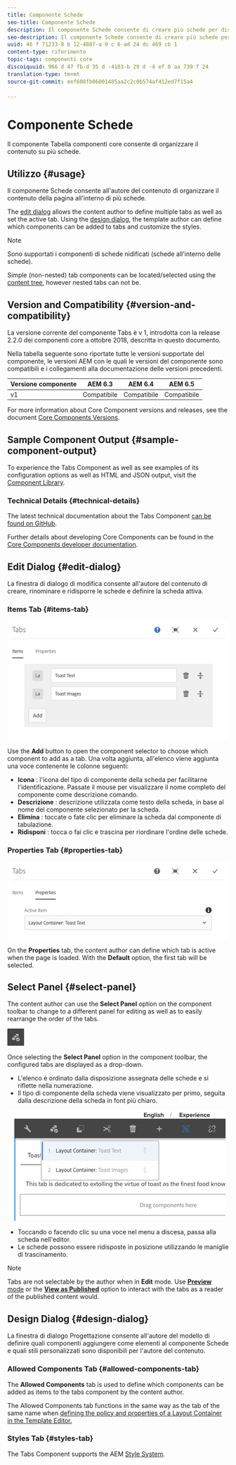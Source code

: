 ```yaml
---
title: Componente Schede
seo-title: Componente Schede
description: Il componente Schede consente di creare più schede per disporre il contenuto in una pagina.
seo-description: Il componente Schede consente di creare più schede per disporre il contenuto in una pagina.
uuid: 46 f 71233-8 b 12-4887-a 0 c 6-ad 24 dc 469 cb 1
content-type: riferimento
topic-tags: componenti core
discoiquuid: 966 d 47 fb-d 35 d -4103-b 29 d -4 ef 0 aa 739 f 24
translation-type: tm+mt
source-git-commit: eef608fb06001485aa2c2c0b574af412ed7f15a4

---
```



# Componente Schede

Il componente Tabella componenti core consente di organizzare il contenuto su più schede.

## Utilizzo {#usage}

Il componente Schede consente all&#39;autore del contenuto di organizzare il contenuto della pagina all&#39;interno di più schede.

The [edit dialog](#edit-dialog) allows the content author to define multiple tabs as well as set the active tab. Using the [design dialog](#design-dialog), the template author can define which components can be added to tabs and customize the styles.

>[!NOTE]
>
>Sono supportati i componenti di schede nidificati (schede all&#39;interno delle schede).
>
>Simple (non-nested) tab components can be located/selected using the [content tree](https://helpx.adobe.com/experience-manager/6-5/sites/authoring/using/author-environment-tools.html), however nested tabs can not be.

## Version and Compatibility {#version-and-compatibility}

La versione corrente del componente Tabs è v 1, introdotta con la release 2.2.0 dei componenti core a ottobre 2018, descritta in questo documento.

Nella tabella seguente sono riportate tutte le versioni supportate del componente, le versioni AEM con le quali le versioni del componente sono compatibili e i collegamenti alla documentazione delle versioni precedenti.

| Versione componente | AEM 6.3 | AEM 6.4 | AEM 6.5 |
|--- |--- |--- |--- |
| v1 | Compatibile | Compatibile | Compatibile |

For more information about Core Component versions and releases, see the document [Core Components Versions](versions.md).

## Sample Component Output {#sample-component-output}

To experience the Tabs Component as well as see examples of its configuration options as well as HTML and JSON output, visit the [Component Library](http://opensource.adobe.com/aem-core-wcm-components/library/tabs.html).

### Technical Details {#technical-details}

The latest technical documentation about the Tabs Component [can be found on GitHub](https://github.com/adobe/aem-core-wcm-components/blob/master/content/src/content/jcr_root/apps/core/wcm/components/tabs/v1/tabs).

Further details about developing Core Components can be found in the [Core Components developer documentation](developing.md).

## Edit Dialog {#edit-dialog}

La finestra di dialogo di modifica consente all&#39;autore del contenuto di creare, rinominare e ridisporre le schede e definire la scheda attiva.

### Items Tab {#items-tab}

![](assets/screenshot_2018-10-11at153557.png)

Use the **Add** button to open the component selector to choose which component to add as a tab. Una volta aggiunta, all&#39;elenco viene aggiunta una voce contenente le colonne seguenti:

* **Icona** : l&#39;icona del tipo di componente della scheda per facilitarne l&#39;identificazione. Passate il mouse per visualizzare il nome completo del componente come descrizione comando.
* **Descrizione** : descrizione utilizzata come testo della scheda, in base al nome del componente selezionato per la scheda.
* **Elimina** : toccate o fate clic per eliminare la scheda dal componente di tabulazione.
* **Ridisponi** : tocca o fai clic e trascina per riordinare l&#39;ordine delle schede.

### Properties Tab {#properties-tab}

![](assets/screenshot_2018-10-19at140646.png)

On the **Properties** tab, the content author can define which tab is active when the page is loaded. With the **Default** option, the first tab will be selected.

## Select Panel {#select-panel}

The content author can use the **Select Panel** option on the component toolbar to change to a different panel for editing as well as to easily rearrange the order of the tabs.

![](assets/screenshot_2018-10-11at165417.png)

Once selecting the **Select Panel** option in the component toolbar, the configured tabs are displayed as a drop-down.

* L&#39;elenco è ordinato dalla disposizione assegnata delle schede e si riflette nella numerazione.
* Il tipo di componente della scheda viene visualizzato per primo, seguita dalla descrizione della scheda in font più chiaro.

![](assets/screenshot_2018-10-11at165154.png)

* Toccando o facendo clic su una voce nel menu a discesa, passa alla scheda nell&#39;editor.
* Le schede possono essere ridisposte in posizione utilizzando le maniglie di trascinamento.

>[!NOTE]
>
>Tabs are not selectable by the author when in **Edit** mode. Use [**Preview** mode](https://helpx.adobe.com/experience-manager/6-5/sites/authoring/using/editing-content.html) or the **[View as Published](https://helpx.adobe.com/experience-manager/6-5/sites/authoring/using/editing-content.html)** option to interact with the tabs as a reader of the published content would.

## Design Dialog {#design-dialog}

La finestra di dialogo Progettazione consente all&#39;autore del modello di definire quali componenti aggiungere come elementi al componente Schede e quali stili personalizzati sono disponibili per l&#39;autore del contenuto.

### Allowed Components Tab {#allowed-components-tab}

The **Allowed Components** tab is used to define which components can be added as items to the tabs component by the content author.

The Allowed Components tab functions in the same way as the tab of the same name when [defining the policy and properties of a Layout Container in the Template Editor.](https://helpx.adobe.com/experience-manager/6-5/sites/authoring/using/templates.html)

### Styles Tab {#styles-tab}

The Tabs Component supports the AEM [Style System](authoring.md#component-styling).